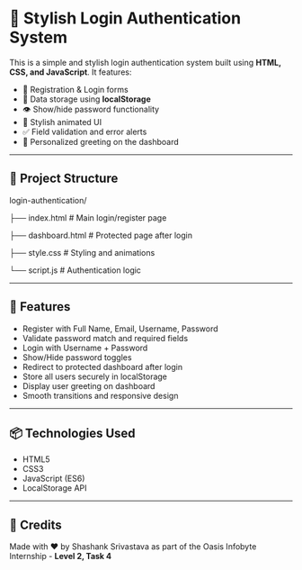 # 🔐 Stylish Login Authentication System

This is a simple and stylish login authentication system built using **HTML, CSS, and JavaScript**. It features:

- 🔐 Registration & Login forms
- 💾 Data storage using **localStorage**
- 👁️ Show/hide password functionality
- 🎉 Stylish animated UI
- ✅ Field validation and error alerts
- 👤 Personalized greeting on the dashboard

---

## 📁 Project Structure

login-authentication/

├── index.html # Main login/register page

├── dashboard.html # Protected page after login

├── style.css # Styling and animations

└── script.js # Authentication logic


---

## 🚀 Features

- Register with Full Name, Email, Username, Password
- Validate password match and required fields
- Login with Username + Password
- Show/Hide password toggles
- Redirect to protected dashboard after login
- Store all users securely in localStorage
- Display user greeting on dashboard
- Smooth transitions and responsive design

---

## 📦 Technologies Used

- HTML5
- CSS3
- JavaScript (ES6)
- LocalStorage API

---

## 🙌 Credits

Made with ❤️ by Shashank Srivastava as part of the Oasis Infobyte Internship - **Level 2, Task 4**  

